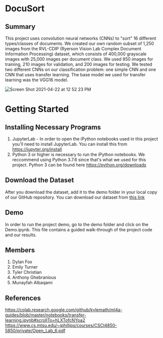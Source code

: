 # DocuSort
## Summary
This project uses convolution neural networks (CNNs) to "sort" 16 different types/classes of documents. We created our own random subset of 1,250 images from the RVL-CDIP (Ryerson Vision Lab Complex Document Information Processing) dataset, which consists of 400,000 grayscale images with 25,000 images per document class. We used 850 images for training, 210 images for validation, and 200 images for testing. We tested two different CNNs on our classification problem: one simple CNN and one CNN that uses transfer learning. The base model we used for transfer learning was the VGG16 model.

![Screen Shot 2021-04-22 at 12 52 23 PM](https://user-images.githubusercontent.com/47064751/115762936-97497780-a369-11eb-9071-d2007a2a0f05.png)


# Getting Started
## Installing Necessary Programs
1. JupyterLab - In order to open the iPython notebooks used in this project you'll need to install JupyterLab. You can install this from https://jupyter.org/install  
2. Python 3 or higher is necessary to run the iPython notebooks. We reccommend using Python 3.7.6 since that's what we used for this project. Python 3 can be found here https://python.org/downloads

## Download the Dataset
After you download the dataset, add it to the demo folder in your local copy of our GitHub repository. You can download our dataset from [this link](https://drive.google.com/file/d/13OVwU0i3hpzGrzK3XqdxrE6ULTBJliMc/view?usp=sharing)

## Demo
In order to run the project demo, go to the demo folder and click on the Demo.ipynb. This file contains a guided walk-through of the project code and our results.

## Members
1. Dylan Fox
2. Emily Turner
3. Tyler Christian
4. Anthony Ghebranious
5. Munayfah Albaqami

## References
https://colab.research.google.com/github/kylemath/ml4a-guides/blob/master/notebooks/transfer-learning.ipynb#scrollTo=hLXTofcNYoa2
https://www.cs.mtsu.edu/~jphillips/courses/CSCI4850-5850/private/Open_Lab_6.pdf
